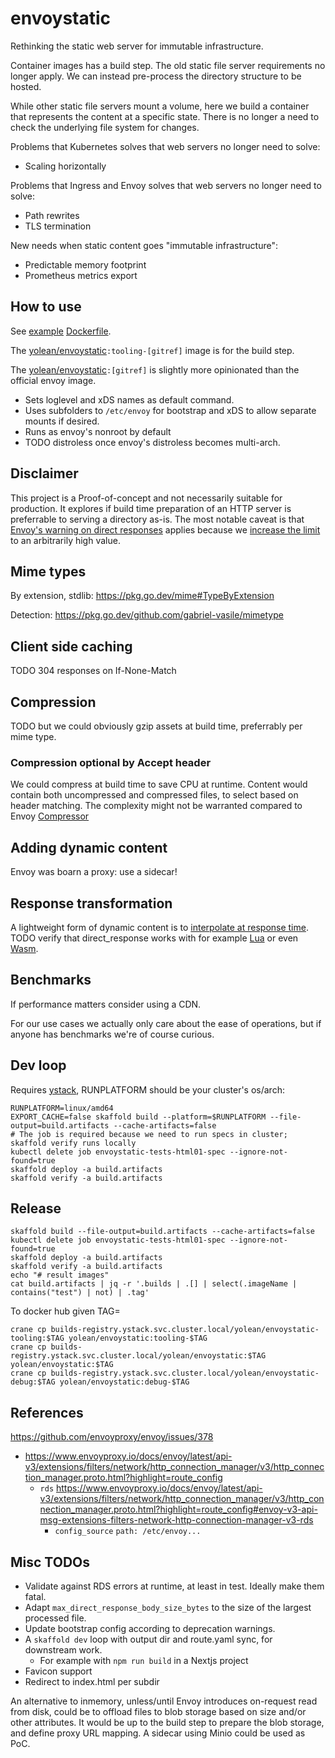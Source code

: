 # envoystatic

Rethinking the static web server for immutable infrastructure.

Container images  has a build step. The old static file server requirements no longer apply.
We can instead pre-process the directory structure to be hosted.

While other static file servers mount a volume,
here we build a container that represents the content at a specific state.
There is no longer a need to check the underlying file system for changes.

Problems that Kubernetes solves that web servers no longer need to solve:
- Scaling horizontally

Problems that Ingress and Envoy solves that web servers no longer need to solve:
- Path rewrites
- TLS termination

New needs when static content goes "immutable infrastructure":
- Predictable memory footprint
- Prometheus metrics export

## How to use

See [example](./tests) [Dockerfile](./tests/html01/Dockerfile).

The [yolean/envoystatic](yolean/envoystatic)`:tooling-[gitref]`
image is for the build step.

The [yolean/envoystatic](yolean/envoystatic)`:[gitref]`
is slightly more opinionated than the official envoy image.
- Sets loglevel and xDS names as default command.
- Uses subfolders to `/etc/envoy` for bootstrap and xDS
  to allow separate mounts if desired.
- Runs as envoy's nonroot by default
- TODO distroless once envoy's distroless becomes multi-arch.

## Disclaimer

This project is a Proof-of-concept and not necessarily suitable for production.
It explores if build time preparation of an HTTP server is preferrable to serving a directory as-is.
The most notable caveat is that
[Envoy's warning on direct responses](https://www.envoyproxy.io/docs/envoy/v1.21.1/api-v3/config/route/v3/route.proto.html?highlight=max_direct_response_body_size_bytes)
applies because we [increase the limit](https://github.com/envoyproxy/envoy/pull/14778) to an arbitrarily high value.

## Mime types

By extension, stdlib: https://pkg.go.dev/mime#TypeByExtension

Detection:
https://pkg.go.dev/github.com/gabriel-vasile/mimetype

## Client side caching

TODO 304 responses on If-None-Match

## Compression

TODO but we could obviously gzip assets at build time, preferrably per mime type.

### Compression optional by Accept header

We could compress at build time to save CPU at runtime.
Content would contain both uncompressed and compressed files, to select based on header matching. The complexity might not be warranted compared to Envoy [Compressor](https://www.envoyproxy.io/docs/envoy/v1.21.1/api-v3/extensions/filters/http/compressor/v3/compressor.proto.html?highlight=http%20filters)

## Adding dynamic content

Envoy was boarn a proxy: use a sidecar!

## Response transformation

A lightweight form of dynamic content is to [interpolate at response time](https://github.com/kris-nova/bjorno). TODO verify that direct_response works with for example [Lua](https://www.envoyproxy.io/docs/envoy/v1.21.1/api-v3/extensions/filters/http/lua/v3/lua.proto.html?highlight=lua) or even [Wasm](https://www.envoyproxy.io/docs/envoy/v1.21.1/configuration/listeners/network_filters/wasm_filter.html?highlight=wasm).

## Benchmarks

If performance matters consider using a CDN.

For our use cases we actually only care about the ease of operations,
but if anyone has benchmarks we're of course curious.

## Dev loop

Requires [ystack](https://github.com/Yolean/ystack), RUNPLATFORM should be your cluster's os/arch:

```
RUNPLATFORM=linux/amd64
EXPORT_CACHE=false skaffold build --platform=$RUNPLATFORM --file-output=build.artifacts --cache-artifacts=false
# The job is required because we need to run specs in cluster; skaffold verify runs locally
kubectl delete job envoystatic-tests-html01-spec --ignore-not-found=true
skaffold deploy -a build.artifacts
skaffold verify -a build.artifacts
```

## Release

```
skaffold build --file-output=build.artifacts --cache-artifacts=false
kubectl delete job envoystatic-tests-html01-spec --ignore-not-found=true
skaffold deploy -a build.artifacts
skaffold verify -a build.artifacts
echo "# result images"
cat build.artifacts | jq -r '.builds | .[] | select(.imageName | contains("test") | not) | .tag'
```

To docker hub given TAG=
```
crane cp builds-registry.ystack.svc.cluster.local/yolean/envoystatic-tooling:$TAG yolean/envoystatic:tooling-$TAG
crane cp builds-registry.ystack.svc.cluster.local/yolean/envoystatic:$TAG yolean/envoystatic:$TAG
crane cp builds-registry.ystack.svc.cluster.local/yolean/envoystatic-debug:$TAG yolean/envoystatic:debug-$TAG
```

## References

https://github.com/envoyproxy/envoy/issues/378

- https://www.envoyproxy.io/docs/envoy/latest/api-v3/extensions/filters/network/http_connection_manager/v3/http_connection_manager.proto.html?highlight=route_config
  - `rds` https://www.envoyproxy.io/docs/envoy/latest/api-v3/extensions/filters/network/http_connection_manager/v3/http_connection_manager.proto.html?highlight=route_config#envoy-v3-api-msg-extensions-filters-network-http-connection-manager-v3-rds
    - `config_source` `path: /etc/envoy...`

## Misc TODOs

- Validate against RDS errors at runtime, at least in test. Ideally make them fatal.
- Adapt `max_direct_response_body_size_bytes` to the size of the largest processed file.
- Update bootstrap config according to deprecation warnings.
- A `skaffold dev` loop with output dir and route.yaml sync, for downstream work.
  - For example with `npm run build` in a Nextjs project
- Favicon support
- Redirect to index.html per subdir

An alternative to inmemory, unless/until Envoy introduces on-request read from disk,
could be to offload files to blob storage based on size and/or other attributes.
It would be up to the build step to prepare the blob storage, and define proxy URL mapping.
A sidecar using Minio could be used as PoC.
